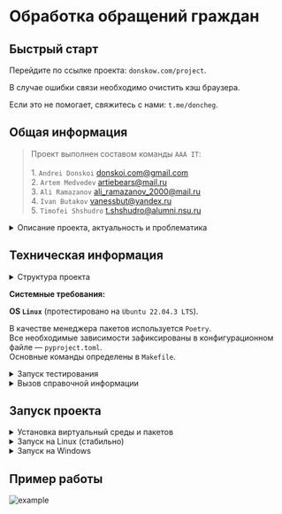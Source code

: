 # Обработка обращений граждан

## Быстрый старт

Перейдите по ссылке проекта: `donskow.com/project`.

В случае ошибки связи необходимо очистить кэш браузера.

Если это не помогает, свяжитесь с нами: `t.me/doncheg`.

## Общая информация
> Проект выполнен составом команды `AAA IT`:\
> \
    1. `Andrei Donskoi` <donskoi.com@gmail.com>\
    2. `Artem Medvedev` <artiebears@mail.ru>\
    3. `Ali Ramazanov` <ali_ramazanov_2000@mail.ru>\
    4. `Ivan Butakov` <vanessbut@yandex.ru>\
    5. `Timofei Shshudro` <t.shshudro@alumni.nsu.ru>

<details>
    <summary>Описание проекта, актуальность и проблематика</summary>

## Постановка задачи

На сегодняшний день работа по реагированию на неофициальные обращения от жителей организована
следующим образом: существует система для автоматизированной агрегации таких общений. Через систему
поступают обращения жителей из открытых источников, в основном это комментарии под различными
постами в социальных сетях `Вконтакте`, `Одноклассники` и мессенджера `Telegram`, а также обращения
в официальные аккаунты. Далее поступившие сообщения проходят классификацию и распределяются по
соответствующим ведомственным структурам в зависимости от тематики обращения.

На данный момент эти процессы производятся людьми – модераторами. Таким образом, с одной стороны
существует задержка по времени между обращением и передачей его в профильное ведомство, а с другой
стороны присутствуют расходы на оплату труда модераторов. Автоматизация процессов позволит сократить
расходы на их обеспечение, а также повысить скорость реакции со стороны профильных ведомств.

Актуальность решения данной задачи повышается еще и тем, что процессы по работе с обращениями
протекают во всех регионах `Российской Федерации`, что говорит о потенциале масштабирования решения.

Решение кейса представляет собой прототип системы классификации и выделения именованных сущностей. 
При оценке будет учитываться точность классификации и выделения сущностей.

</details>

## Техническая информация 

<details>
  <summary>Структура проекта</summary>

```linux
├── data
│   ├── images                  <------- Изображения
│   └── raw                     <------- Сырые данные
├── docs                        <------- Документация
├── models                      <------- Параметры моделей
├── notebooks                   <------- Ноутбуки с экспериментами
├── project                     <------- Основной код
│   └── source                   
│       ├── django_settings     <------- Конфиг сервиса
│       ├── ml                  <------- ML пайплайн
│       ├── string_processing   <------- Предобработка
│       ├── templates           <------- Шаблоны HTML-страниц
│       └── web                 <------- Сервис
└── tests                       <------- Тестирование
```

</details>

**Системные требования:** 

**OS `Linux`** (протестировано на `Ubuntu 22.04.3 LTS`).
    
В качестве менеджера пакетов используется `Poetry`.\
Все необходимые зависимости зафиксированы в конфигурационном файле — `pyproject.toml`.\
Основные команды определены в `Makefile`.

<details>
  <summary>Запуск тестирования</summary>

```linux
make tests
```
</details>

<details>
  <summary>Вызов справочной информации</summary>

```linux
make help
```

</details>

## Запуск проекта

<details>
  <summary>Установка виртуальный среды и пакетов</summary>

При необходимости согласиться с чем-то в консоли, необходимо вписать `y`.
```linux
make setup
```

</details>

<details>
  <summary>Запуск на Linux (стабильно)</summary>

```linux
make run_linux
```

</details>


<details>
  <summary>Запуск на Windows</summary>

```linux
make run_windows
```

</details>


## Пример работы

![example](data/images/example.gif)
